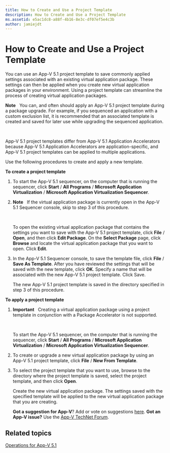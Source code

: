```yaml
---
title: How to Create and Use a Project Template
description: How to Create and Use a Project Template
ms.assetid: e5ac1dc8-a88f-4b16-8e3c-df07ef5e4c3b
author: jamiejdt
---
```


# How to Create and Use a Project Template


You can use an App-V 5.1 project template to save commonly applied settings associated with an existing virtual application package. These settings can then be applied when you create new virtual application packages in your environment. Using a project template can streamline the process of creating virtual application packages.

**Note**  
You can, and often should apply an App-V 5.1 project template during a package upgrade. For example, if you sequenced an application with a custom exclusion list, it is recommended that an associated template is created and saved for later use while upgrading the sequenced application.

 

App-V 5.1 project templates differ from App-V 5.1 Application Accelerators because App-V 5.1 Application Accelerators are application-specific, and App-V 5.1 project templates can be applied to multiple applications.

Use the following procedures to create and apply a new template.

**To create a project template**

1.  To start the App-V 5.1 sequencer, on the computer that is running the sequencer, click **Start** / **All Programs** / **Microsoft Application Virtualization** / **Microsoft Application Virtualization Sequencer**.

2.  **Note**  
    If the virtual application package is currently open in the App-V 5.1 Sequencer console, skip to step 3 of this procedure.

     

    To open the existing virtual application package that contains the settings you want to save with the App-V 5.1 project template, click **File** / **Open**, and then click **Edit Package**. On the **Select Package** page, click **Browse** and locate the virtual application package that you want to open. Click **Edit**.

3.  In the App-V 5.1 Sequencer console, to save the template file, click **File** / **Save As Template**. After you have reviewed the settings that will be saved with the new template, click **OK**. Specify a name that will be associated with the new App-V 5.1 project template. Click Save.

    The new App-V 5.1 project template is saved in the directory specified in step 3 of this procedure.

**To apply a project template**

1.  **Important**  
    Creating a virtual application package using a project template in conjunction with a Package Accelerator is not supported.

     

    To start the App-V 5.1 sequencer, on the computer that is running the sequencer, click **Start** / **All Programs** / **Microsoft Application Virtualization** / **Microsoft Application Virtualization Sequencer**.

2.  To create or upgrade a new virtual application package by using an App-V 5.1 project template, click **File** / **New From Template**.

3.  To select the project template that you want to use, browse to the directory where the project template is saved, select the project template, and then click **Open**.

    Create the new virtual application package. The settings saved with the specified template will be applied to the new virtual application package that you are creating.

    **Got a suggestion for App-V**? Add or vote on suggestions [here](http://appv.uservoice.com/forums/280448-microsoft-application-virtualization). **Got an App-V issue?** Use the [App-V TechNet Forum](https://social.technet.microsoft.com/Forums/home?forum=mdopappv).

## Related topics


[Operations for App-V 5.1](operations-for-app-v-51.md)

 

 





